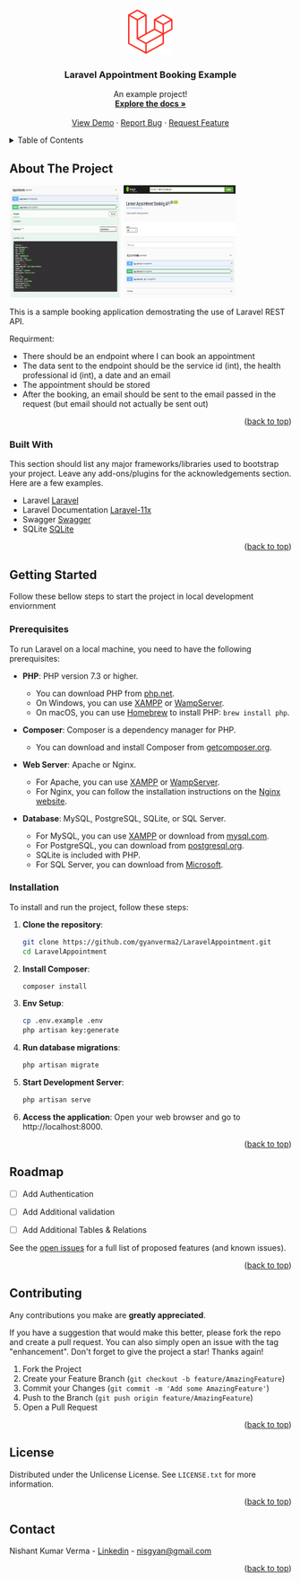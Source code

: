 
<a id="readme-top"></a>


<!-- PROJECT LOGO -->
<br />
<div align="center">
  <a href="#">
    <img src="images/logo.svg" alt="Laravel Logo" width="80" height="80">
  </a>

  <h3 align="center">Laravel Appointment Booking Example</h3>

  <p align="center">
    An example project!
    <br />
    <a href="#docs"><strong>Explore the docs »</strong></a>
    <br />
    <br />
    <a href="#demo">View Demo</a>
    &middot;
    <a href="https://github.com/gyanverma2/LaravelAppointment/issues">Report Bug</a>
    &middot;
    <a href="https://github.com/gyanverma2/LaravelAppointment/issues">Request Feature</a>
  </p>
</div>



<!-- TABLE OF CONTENTS -->
<details>
  <summary>Table of Contents</summary>
  <ol>
    <li>
      <a href="#about-the-project">About The Project</a>
      <ul>
        <li><a href="#built-with">Built With</a></li>
      </ul>
    </li>
    <li>
      <a href="#getting-started">Getting Started</a>
      <ul>
        <li><a href="#prerequisites">Prerequisites</a></li>
        <li><a href="#installation">Installation</a></li>
      </ul>
    </li>
     <li><a href="#roadmap">Roadmap</a></li>
    <li><a href="#contributing">Contributing</a></li>
    <li><a href="#license">License</a></li>
    <li><a href="#contact">Contact</a></li>
    
  </ol>
</details>



<!-- ABOUT THE PROJECT -->
## About The Project
<img src="images/demo.gif" alt="Demo" width="200" height="200"/>
<img src="images/swagger.png" alt="Swagger Screenshot" width="200" height="200" />


This is a sample booking application demostrating the use of Laravel REST API.

Requirment:  
* There should be an endpoint where I can book an appointment
* The data sent to the endpoint should be the service id (int), the health professional id (int), a date and an email
* The appointment should be stored
* After the booking, an email should be sent to the email passed in the request (but email should not actually be sent out)


<p align="right">(<a href="#readme-top">back to top</a>)</p>



### Built With

This section should list any major frameworks/libraries used to bootstrap your project. Leave any add-ons/plugins for the acknowledgements section. Here are a few examples.

* Laravel [Laravel]
* Laravel Documentation [Laravel-11x]
* Swagger [Swagger]
* SQLite [SQLite]

<p align="right">(<a href="#readme-top">back to top</a>)</p>



<!-- GETTING STARTED -->
## Getting Started

Follow these bellow steps to start the project in local development enviornment

### Prerequisites

To run Laravel on a local machine, you need to have the following prerequisites:

- **PHP**: PHP version 7.3 or higher.
  - You can download PHP from [php.net](https://www.php.net/downloads).
  - On Windows, you can use [XAMPP](https://www.apachefriends.org/index.html) or [WampServer](http://www.wampserver.com/en/).
  - On macOS, you can use [Homebrew](https://brew.sh/) to install PHP: `brew install php`.

- **Composer**: Composer is a dependency manager for PHP.
  - You can download and install Composer from [getcomposer.org](https://getcomposer.org/download/).

- **Web Server**: Apache or Nginx.
  - For Apache, you can use [XAMPP](https://www.apachefriends.org/index.html) or [WampServer](http://www.wampserver.com/en/).
  - For Nginx, you can follow the installation instructions on the [Nginx website](https://nginx.org/en/download.html).

- **Database**: MySQL, PostgreSQL, SQLite, or SQL Server.
  - For MySQL, you can use [XAMPP](https://www.apachefriends.org/index.html) or download from [mysql.com](https://dev.mysql.com/downloads/).
  - For PostgreSQL, you can download from [postgresql.org](https://www.postgresql.org/download/).
  - SQLite is included with PHP.
  - For SQL Server, you can download from [Microsoft](https://www.microsoft.com/en-us/sql-server/sql-server-downloads).


### Installation

To install and run the project, follow these steps:

1. **Clone the repository**:
   ```sh
   git clone https://github.com/gyanverma2/LaravelAppointment.git
   cd LaravelAppointment

2. **Install Composer**:
   ```sh
   composer install

3. **Env Setup**:
   ```sh
   cp .env.example .env
   php artisan key:generate

4. **Run database migrations**:
   ```sh
   php artisan migrate

5. **Start Development Server**:
   ```sh
   php artisan serve

6. **Access the application**:
    Open your web browser and go to http://localhost:8000.

<p align="right">(<a href="#readme-top">back to top</a>)</p>


<!-- ROADMAP -->
## Roadmap

- [ ] Add Authentication
- [ ] Add Additional validation
- [ ] Add Additional Tables & Relations


See the [open issues](https://github.com/gyanverma2/LaravelAppointment/issues) for a full list of proposed features (and known issues).

<p align="right">(<a href="#readme-top">back to top</a>)</p>



<!-- CONTRIBUTING -->
## Contributing

Any contributions you make are **greatly appreciated**.

If you have a suggestion that would make this better, please fork the repo and create a pull request. You can also simply open an issue with the tag "enhancement".
Don't forget to give the project a star! Thanks again!

1. Fork the Project
2. Create your Feature Branch (`git checkout -b feature/AmazingFeature`)
3. Commit your Changes (`git commit -m 'Add some AmazingFeature'`)
4. Push to the Branch (`git push origin feature/AmazingFeature`)
5. Open a Pull Request

<p align="right">(<a href="#readme-top">back to top</a>)</p>



<!-- LICENSE -->
## License

Distributed under the Unlicense License. See `LICENSE.txt` for more information.

<p align="right">(<a href="#readme-top">back to top</a>)</p>



<!-- CONTACT -->
## Contact

Nishant Kumar Verma - [Linkedin](https://www.linkedin.com/in/gyanverma/) - nisgyan@gmail.com


<p align="right">(<a href="#readme-top">back to top</a>)</p>


<!-- MARKDOWN LINKS & IMAGES -->
<!-- https://www.markdownguide.org/basic-syntax/#reference-style-links -->
[Laravel]: https://laravel.com/
[Laravel-11x]: https://laravel.com/docs/11.x
[Swagger]: https://swagger.io/
[SQLite]: https://www.sqlite.org/